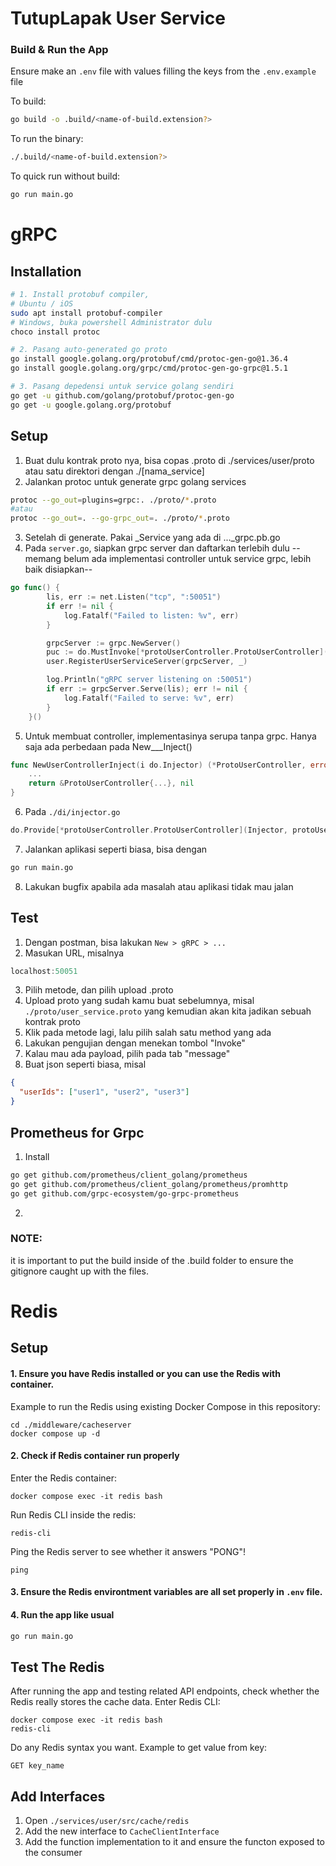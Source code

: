 # TutupLapak User Service

### Build & Run the App
Ensure make an `.env` file with values filling the keys from the `.env.example` file

To build:
```bash
go build -o .build/<name-of-build.extension?>
```

To run the binary:
```bash
./.build/<name-of-build.extension?>
```

To quick run without build:
```bash
go run main.go
```

# gRPC
## Installation
```bash
# 1. Install protobuf compiler, 
# Ubuntu / iOS
sudo apt install protobuf-compiler
# Windows, buka powershell Administrator dulu
choco install protoc

# 2. Pasang auto-generated go proto
go install google.golang.org/protobuf/cmd/protoc-gen-go@1.36.4
go install google.golang.org/grpc/cmd/protoc-gen-go-grpc@1.5.1

# 3. Pasang depedensi untuk service golang sendiri
go get -u github.com/golang/protobuf/protoc-gen-go
go get -u google.golang.org/protobuf
```
## Setup
1. Buat dulu kontrak proto nya, bisa copas .proto di ./services/user/proto atau satu direktori dengan ./[nama_service]
2. Jalankan protoc untuk generate grpc golang services
```bash
protoc --go_out=plugins=grpc:. ./proto/*.proto
#atau
protoc --go_out=. --go-grpc_out=. ./proto/*.proto
```
3. Setelah di generate. Pakai _Service yang ada di ..._grpc.pb.go
4. Pada `server.go`, siapkan grpc server dan daftarkan terlebih dulu --memang belum ada implementasi controller untuk service grpc, lebih baik disiapkan--
```go
go func() {
		lis, err := net.Listen("tcp", ":50051")
		if err != nil {
			log.Fatalf("Failed to listen: %v", err)
		}

		grpcServer := grpc.NewServer()
		puc := do.MustInvoke[*protoUserController.ProtoUserController](di.Injector)
		user.RegisterUserServiceServer(grpcServer, _)

		log.Println("gRPC server listening on :50051")
		if err := grpcServer.Serve(lis); err != nil {
			log.Fatalf("Failed to serve: %v", err)
		}
	}()
```
5. Untuk membuat controller, implementasinya serupa tanpa grpc. Hanya saja ada perbedaan pada New___Inject()
```go
func NewUserControllerInject(i do.Injector) (*ProtoUserController, error) {
    ...
    return &ProtoUserController{...}, nil
}
```
6. Pada `./di/injector.go`
```go
do.Provide[*protoUserController.ProtoUserController](Injector, protoUserController.NewUserControllerInject)
```
7. Jalankan aplikasi seperti biasa, bisa dengan 
```bash
go run main.go
```
8. Lakukan bugfix apabila ada masalah atau aplikasi tidak mau jalan

## Test
1. Dengan postman, bisa lakukan `New > gRPC > ...`
2. Masukan URL, misalnya
```go
localhost:50051
```
3. Pilih metode, dan pilih upload .proto
4. Upload proto yang sudah kamu buat sebelumnya, misal `./proto/user_service.proto` yang kemudian akan kita jadikan sebuah kontrak proto
5. Klik pada metode lagi, lalu pilih salah satu method yang ada
6. Lakukan pengujian dengan menekan tombol "Invoke"
7. Kalau mau ada payload, pilih pada tab "message"
8. Buat json seperti biasa, misal
```json
{
  "userIds": ["user1", "user2", "user3"]
}
```

## Prometheus for Grpc
1. Install
```bash
go get github.com/prometheus/client_golang/prometheus
go get github.com/prometheus/client_golang/prometheus/promhttp
go get github.com/grpc-ecosystem/go-grpc-prometheus
```
2. 

### NOTE: 
it is important to put the build inside of the .build folder
to ensure the gitignore caught up with the files.

# Redis
## Setup
#### 1. Ensure you have Redis installed or you can use the Redis with container.


Example to run the Redis using existing Docker Compose  in this repository:
```
cd ./middleware/cacheserver
docker compose up -d 
```

#### 2. Check if Redis container run properly
Enter the Redis container:
```
docker compose exec -it redis bash
```
Run Redis CLI inside the redis:
```
redis-cli
```
Ping the Redis server to see whether it answers "PONG"!
```
ping
```

#### 3. Ensure the Redis environtment variables are all set properly in `.env` file.

#### 4. Run the app like usual
```bash
go run main.go
```

## Test The Redis
After running the app and testing related API endpoints, check whether the Redis really stores the cache data.
Enter Redis CLI:
```
docker compose exec -it redis bash
redis-cli
```
Do any Redis syntax you want. 
Example to get value from key:
```
GET key_name
```

## Add Interfaces
1. Open `./services/user/src/cache/redis`
2. Add the new interface to `CacheClientInterface`
3. Add the function implementation to it and ensure the functon exposed to the consumer